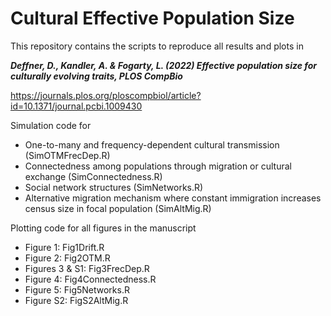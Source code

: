 # Cultural Effective Population Size

This repository contains the scripts to reproduce all results and plots in 

***Deffner, D., Kandler, A. & Fogarty, L. (2022) Effective population size for culturally evolving traits, PLOS CompBio***

https://journals.plos.org/ploscompbiol/article?id=10.1371/journal.pcbi.1009430

Simulation code for 
- One-to-many and frequency-dependent cultural transmission (SimOTMFrecDep.R)
- Connectedness among populations through migration or cultural exchange (SimConnectedness.R)
- Social network structures (SimNetworks.R)
- Alternative migration mechanism where constant immigration increases census size in focal population (SimAltMig.R)

Plotting code for all figures in the manuscript
- Figure 1: Fig1Drift.R
- Figure 2: Fig2OTM.R
- Figures 3 & S1: Fig3FrecDep.R
- Figure 4: Fig4Connectedness.R
- Figure 5: Fig5Networks.R
- Figure S2: FigS2AltMig.R


